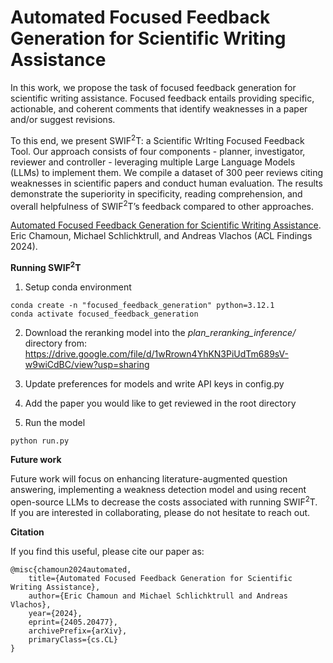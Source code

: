 # Automated Focused Feedback Generation for Scientific Writing Assistance

In this work, we propose the task of focused feedback generation for scientific writing assistance. Focused feedback entails providing specific, actionable, and coherent comments that identify weaknesses in a paper and/or suggest revisions. 

To this end, we present SWIF<sup>2</sup>T: a Scientific WrIting Focused Feedback Tool. Our approach consists of four components - planner, investigator, reviewer and controller - leveraging multiple Large Language Models (LLMs) to implement them. We compile a dataset of 300 peer reviews citing weaknesses in scientific papers and conduct human evaluation. The results demonstrate the superiority in specificity, reading comprehension, and overall helpfulness of SWIF<sup>2</sup>T’s feedback compared to other approaches.

[Automated Focused Feedback Generation for Scientific Writing Assistance](https://arxiv.org/pdf/2405.20477). Eric Chamoun, Michael Schlichktrull, and Andreas Vlachos (ACL Findings 2024).

**Running SWIF<sup>2</sup>T**

1. Setup conda environment

```
conda create -n "focused_feedback_generation" python=3.12.1
conda activate focused_feedback_generation
```

2. Download the reranking model into the *plan_reranking_inference/* directory from: https://drive.google.com/file/d/1wRrown4YhKN3PiUdTm689sV-w9wiCdBC/view?usp=sharing
  
3. Update preferences for models and write API keys in config.py

4. Add the paper you would like to get reviewed in the root directory

5. Run the model

```
python run.py
```

**Future work**

Future work will focus on enhancing literature-augmented question answering, implementing a weakness detection model and using recent open-source LLMs to decrease the costs associated with running SWIF<sup>2</sup>T. If you are interested in collaborating, please do not hesitate to reach out.

**Citation**

If you find this useful, please cite our paper as:

    @misc{chamoun2024automated,
        title={Automated Focused Feedback Generation for Scientific Writing Assistance}, 
        author={Eric Chamoun and Michael Schlichktrull and Andreas Vlachos},
        year={2024},
        eprint={2405.20477},
        archivePrefix={arXiv},
        primaryClass={cs.CL}
    }
